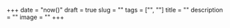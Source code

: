 +++
date = "now()"
draft = true
slug = ""
tags = ["", ""]
title = ""
description = ""
image = ""
+++
